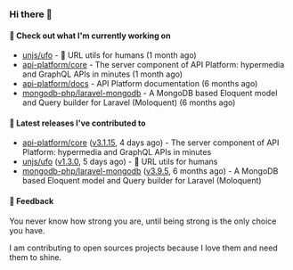 ### Hi there 👋

#### 👷 Check out what I'm currently working on

- [unjs/ufo](https://github.com/unjs/ufo) - 🔗 URL utils for humans (1 month ago)
- [api-platform/core](https://github.com/api-platform/core) - The server component of API Platform: hypermedia and GraphQL APIs in minutes (1 month ago)
- [api-platform/docs](https://github.com/api-platform/docs) - API Platform documentation (6 months ago)
- [mongodb-php/laravel-mongodb](https://github.com/mongodb-php/laravel-mongodb) - A MongoDB based Eloquent model and Query builder for Laravel (Moloquent) (6 months ago)

#### 🔭 Latest releases I've contributed to

- [api-platform/core](https://github.com/api-platform/core) ([v3.1.15](https://github.com/api-platform/core/releases/tag/v3.1.15), 4 days ago) - The server component of API Platform: hypermedia and GraphQL APIs in minutes
- [unjs/ufo](https://github.com/unjs/ufo) ([v1.3.0](https://github.com/unjs/ufo/releases/tag/v1.3.0), 5 days ago) - 🔗 URL utils for humans
- [mongodb-php/laravel-mongodb](https://github.com/mongodb-php/laravel-mongodb) ([v3.9.5](https://github.com/mongodb-php/laravel-mongodb/releases/tag/v3.9.5), 6 months ago) - A MongoDB based Eloquent model and Query builder for Laravel (Moloquent)

#### 💬 Feedback
You never know how strong you are, until being strong is the only choice you have.

I am contributing to open sources projects because I love them and need them to shine.
